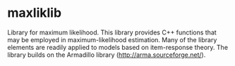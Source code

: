 # maxliklib
Library for maximum likelihood. This library provides C++ functions that may be employed in maximum-likelihood estimation.  Many of the library elements are readily applied to models based on item-response theory.   The library builds on the Armadillo library (http://arma.sourceforge.net/).

